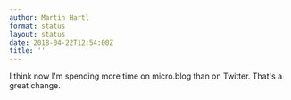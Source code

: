 ```yaml
---
author: Martin Hartl
format: status
layout: status
date: 2018-04-22T12:54:00Z
title: ''
---
```

I think now I'm spending more time on micro.blog than on Twitter. That's a great change.